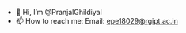 - 👋 Hi, I’m @PranjalGhildiyal
- 📫 How to reach me: Email: epe18029@rgipt.ac.in
                      

<!---
PranjalGhildiyal/PranjalGhildiyal is a ✨ special ✨ repository because its `README.md` (this file) appears on your GitHub profile.
You can click the Preview link to take a look at your changes.
--->
